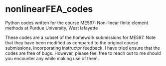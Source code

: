 # nonlinearFEA_codes
Python codes written for the course ME597: Non-linear finite element methods at Purdue University, West lafayette

These codes are a subset of the homework submissions for ME597.
Note that they have been modified as compared to the original course submissions, incorporating instructor feedback.
I have tried ensure that the codes are free of bugs. However, please feel free to reach out to me should you encounter any while making use of them.
